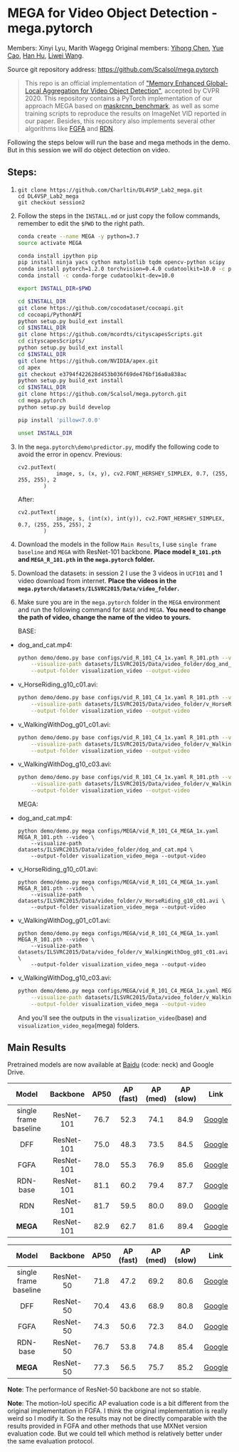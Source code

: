 # MEGA for Video Object Detection - mega.pytorch
Members: Xinyi Lyu, Marith Wagegg
Original members: [Yihong Chen](https://scalsol.github.io), [Yue Cao](http://yue-cao.me), [Han Hu](https://ancientmooner.github.io/), [Liwei Wang](http://www.liweiwang-pku.com/).

Source git repository address: https://github.com/Scalsol/mega.pytorch

> This repo is an official implementation of ["Memory Enhanced Global-Local Aggregation for Video Object Detection"](https://arxiv.org/abs/2003.12063), accepted by CVPR 2020. This repository contains a PyTorch implementation of our approach MEGA based on [maskrcnn_benchmark](https://github.com/facebookresearch/maskrcnn-benchmark), as well as some training scripts to reproduce the results on ImageNet VID reported in our paper. 
> Besides, this repository also implements several other algorithms like [FGFA](http://openaccess.thecvf.com/content_iccv_2017/html/Zhu_Flow-Guided_Feature_Aggregation_ICCV_2017_paper.html) and [RDN](https://arxiv.org/abs/1908.09511). 

Following the steps below will run the base and mega methods in the demo. But in this session we will do object detection on video.

## Steps:
1. 
    ```
    git clone https://github.com/Charltin/DL4VSP_Lab2_mega.git
    cd DL4VSP_Lab2_mega
    git checkout session2
    ```

2. Follow the steps in the `INSTALL.md` or just copy the follow commands, remember to edit the `$PWD` to the right path.
    ```bash
    conda create --name MEGA -y python=3.7
    source activate MEGA

    conda install ipython pip
    pip install ninja yacs cython matplotlib tqdm opencv-python scipy
    conda install pytorch=1.2.0 torchvision=0.4.0 cudatoolkit=10.0 -c pytorch
    conda install -c conda-forge cudatoolkit-dev=10.0

    export INSTALL_DIR=$PWD

    cd $INSTALL_DIR
    git clone https://github.com/cocodataset/cocoapi.git
    cd cocoapi/PythonAPI
    python setup.py build_ext install
    cd $INSTALL_DIR
    git clone https://github.com/mcordts/cityscapesScripts.git
    cd cityscapesScripts/
    python setup.py build_ext install
    cd $INSTALL_DIR
    git clone https://github.com/NVIDIA/apex.git
    cd apex
    git checkout e3794f422628d453b036f69de476bf16a0a838ac
    python setup.py build_ext install
    cd $INSTALL_DIR
    git clone https://github.com/Scalsol/mega.pytorch.git
    cd mega.pytorch
    python setup.py build develop

    pip install 'pillow<7.0.0'

    unset INSTALL_DIR
    ```
3. In the `mega.pytorch\demo\predictor.py`, modify the following code to avoid the error in opencv.
    Previous:
    ```
    cv2.putText(
                image, s, (x, y), cv2.FONT_HERSHEY_SIMPLEX, 0.7, (255, 255, 255), 2
            )
    ```
    After:
    ```
    cv2.putText(
                image, s, (int(x), int(y)), cv2.FONT_HERSHEY_SIMPLEX, 0.7, (255, 255, 255), 2
            )
    ```
4. Download the models in the follow `Main Results`, I use `single frame baseline` and `MEGA` with ResNet-101 backbone.
**Place model `R_101.pth` and `MEGA_R_101.pth` in the `mega.pytorch` folder.**

5. Download the datasets: in session 2 I use the 3 videos in `UCF101` and 1 video download from internet.
**Place the videos in the `mega.pytorch/datasets/ILSVRC2015/Data/video_folder`.**

6. Make sure you are in the `mega.pytorch` folder in the `MEGA` environment and run the following command for `BASE` and `MEGA`. 
**You need to change the path of video, change the name of the video to yours.**

    BASE:
+ dog_and_cat.mp4: 
    ```bash
    python demo/demo.py base configs/vid_R_101_C4_1x.yaml R_101.pth --video \
        --visualize-path datasets/ILSVRC2015/Data/video_folder/dog_and_cat.mp4 \
        --output-folder visualization_video --output-video
    ```

+ v_HorseRiding_g10_c01.avi: 
    ```bash
    python demo/demo.py base configs/vid_R_101_C4_1x.yaml R_101.pth --video \
        --visualize-path datasets/ILSVRC2015/Data/video_folder/v_HorseRiding_g10_c01.avi \
        --output-folder visualization_video --output-video
    ```

+  v_WalkingWithDog_g01_c01.avi: 
    ```bash
    python demo/demo.py base configs/vid_R_101_C4_1x.yaml R_101.pth --video \
        --visualize-path datasets/ILSVRC2015/Data/video_folder/v_WalkingWithDog_g01_c01.avi \
        --output-folder visualization_video --output-video
    ```

+ v_WalkingWithDog_g10_c03.avi: 
    ```bash
    python demo/demo.py base configs/vid_R_101_C4_1x.yaml R_101.pth --video \
        --visualize-path datasets/ILSVRC2015/Data/video_folder/v_WalkingWithDog_g10_c03.avi \
        --output-folder visualization_video --output-video
    ```

    MEGA:
+ dog_and_cat.mp4: 
    ```
    python demo/demo.py mega configs/MEGA/vid_R_101_C4_MEGA_1x.yaml MEGA_R_101.pth --video \
        --visualize-path datasets/ILSVRC2015/Data/video_folder/dog_and_cat.mp4 \
        --output-folder visualization_video_mega --output-video
    ```

+ v_HorseRiding_g10_c01.avi: 
    ```
    python demo/demo.py mega configs/MEGA/vid_R_101_C4_MEGA_1x.yaml MEGA_R_101.pth --video \
        --visualize-path datasets/ILSVRC2015/Data/video_folder/v_HorseRiding_g10_c01.avi \
        --output-folder visualization_video_mega --output-video
    ```

+ v_WalkingWithDog_g01_c01.avi: 
    ```
    python demo/demo.py mega configs/MEGA/vid_R_101_C4_MEGA_1x.yaml MEGA_R_101.pth --video \
        --visualize-path datasets/ILSVRC2015/Data/video_folder/v_WalkingWithDog_g01_c01.avi \
        --output-folder visualization_video_mega --output-video
    ```

+ v_WalkingWithDog_g10_c03.avi: 
    ```bash
    python demo/demo.py mega configs/MEGA/vid_R_101_C4_MEGA_1x.yaml MEGA_R_101.pth --video \
        --visualize-path datasets/ILSVRC2015/Data/video_folder/v_WalkingWithDog_g10_c03.avi \
        --output-folder visualization_video_mega --output-video
    ```

    And you'll see the outputs in the `visualization_video`(base) and `visualization_video_mega`(mega) folders.

## Main Results

Pretrained models are now available at [Baidu](https://pan.baidu.com/s/1qjIAD3ohaJO8EF1mZ4nLEg) (code: neck) and Google Drive.

Model | Backbone | AP50 | AP (fast) | AP (med) | AP (slow) | Link
:---: | :---: | :---: | :---: | :---: | :---: |:---:
single frame baseline | ResNet-101 | 76.7 | 52.3 | 74.1 | 84.9 | [Google](https://drive.google.com/file/d/1W17f9GC60rHU47lUeOEfU--Ra-LTw3Tq/view?usp=sharing)
DFF | ResNet-101 | 75.0 | 48.3 | 73.5 | 84.5 | [Google](https://drive.google.com/file/d/1Dn_RQRlA7z2XkRRS4XERUW_UH9jlNvMo/view?usp=sharing)
FGFA | ResNet-101 | 78.0 | 55.3 | 76.9 | 85.6 | [Google](https://drive.google.com/file/d/1yVgy7_ff1xVD1SooqbcK-OzKMgPpUcg4/view?usp=sharing)
RDN-base | ResNet-101 | 81.1 | 60.2 | 79.4 | 87.7 | [Google](https://drive.google.com/file/d/1jM5LqlVtCGjKH-MocTCjzFIVjqCyng8M/view?usp=sharing)
RDN | ResNet-101 | 81.7 | 59.5 | 80.0 | 89.0| [Google](https://drive.google.com/file/d/1FgoOwj-GFAMVn2hkSFKnxn5fKWPSxlUF/view?usp=sharing)
**MEGA** | ResNet-101 | 82.9 | 62.7| 81.6 | 89.4 | [Google](https://drive.google.com/file/d/1ZnAdFafF1vW9Lnpw-RPF1AD_csw61lBY/view?usp=sharing)

Model | Backbone | AP50 | AP (fast) | AP (med) | AP (slow) | Link
:---: | :---: | :---: | :---: | :---: | :---: |:---:
single frame baseline | ResNet-50 | 71.8 | 47.2 | 69.2 | 80.6| [Google](https://drive.google.com/file/d/1i39MwpP46x61eHLkRXMzcKhpeKZhkgA6/view?usp=sharing)
DFF | ResNet-50 | 70.4 | 43.6 | 68.9 | 80.8 | [Google](https://drive.google.com/file/d/1wl9Sheg46ecJOWzl1Uy4BWaCDRtSt51_/view?usp=sharing)
FGFA | ResNet-50 | 74.3 | 50.6 | 72.3 | 84.0|  [Google](https://drive.google.com/file/d/1nJ6CbUG_wW_gvMs193b7f0c1QLnXqAzO/view?usp=sharing)
RDN-base | ResNet-50 | 76.7 | 53.8 | 74.8 | 85.4 | [Google](https://drive.google.com/file/d/10k70lzSrxXiLWYx8tmX3RNuOQ2x1X0k8/view?usp=sharing)
**MEGA** | ResNet-50 | 77.3 | 56.5 | 75.7 | 85.2 | [Google](https://drive.google.com/file/d/1EZzpBuCfI75bsd_gxK1495tXlh0K_34H/view?usp=sharing)

**Note**: The performance of ResNet-50 backbone are not so stable.

**Note**: The motion-IoU specific AP evaluation code is a bit different from the original implementation in FGFA. I think the original implementation is really weird so I modify it. So the results may not be directly comparable with the results provided in FGFA and other methods that use MXNet version evaluation code. But we could tell which method is relatively better under the same evaluation protocol. 
